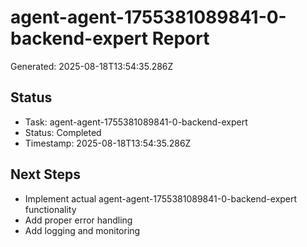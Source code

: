 # agent-agent-1755381089841-0-backend-expert Report

Generated: 2025-08-18T13:54:35.286Z

## Status
- Task: agent-agent-1755381089841-0-backend-expert
- Status: Completed
- Timestamp: 2025-08-18T13:54:35.286Z

## Next Steps
- Implement actual agent-agent-1755381089841-0-backend-expert functionality
- Add proper error handling
- Add logging and monitoring

